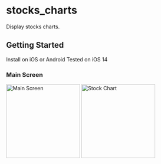 # stocks_charts

Display stocks charts.

## Getting Started

Install on iOS or Android
Tested on iOS 14

### Main Screen
<img src="https://github.com/ronenniv/images/blob/main/Simulator_Screen_Shot_iPhone_11_%202020-10-29.png" width="200" alt="Main Screen">
<img src="https://github.com/ronenniv/images/blob/main/Simulator%20Screen%20Shot%20-%20iPhone%2011%20-%202020-11-09%20at%2013.27.45.png" width="200" alt="Stock Chart">



